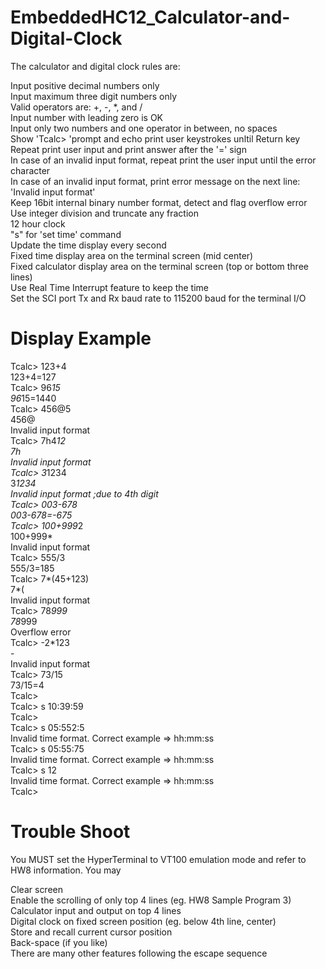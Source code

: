 # EmbeddedHC12_Calculator-and-Digital-Clock
The calculator and digital clock rules are:

Input positive decimal numbers only\
Input maximum three digit numbers only\
Valid operators are: +, -, *, and /\
Input number with leading zero is OK\
Input only two numbers and one operator in between, no spaces\
Show 'Tcalc> 'prompt and echo print user keystrokes unltil Return key\
Repeat print user input and print answer after the '=' sign\
In case of an invalid input format, repeat print the user input until the error character\
In case of an invalid input format, print error message on the next line: 'Invalid input format'\
Keep 16bit internal binary number format, detect and flag overflow error\
Use integer division and truncate any fraction\
12 hour clock\
"s" for 'set time' command\
Update the time display every second\
Fixed time display area on the terminal screen (mid center)\
Fixed calculator display area on the terminal screen (top or bottom three lines)\
Use Real Time Interrupt feature to keep the time\
Set the SCI port Tx and Rx baud rate to 115200 baud for the terminal I/O

# Display Example
Tcalc> 123+4\
       123+4=127\
Tcalc> 96*15\
       96*15=1440\
Tcalc> 456@5\
       456@\
       Invalid input format\
Tcalc> 7h4*12\
       7h\
       Invalid input format\
Tcalc> 3*1234\
       3*1234\
       Invalid input format	;due to 4th digit\
Tcalc> 003-678\
       003-678=-675\
Tcalc> 100+999*2\
       100+999*\
       Invalid input format\
Tcalc> 555/3\
       555/3=185\
Tcalc> 7*(45+123)\
       7*(\
       Invalid input format\
Tcalc> 78*999\
       78*999\
       Overflow error\
Tcalc> -2*123\
       -\
       Invalid input format\
Tcalc> 73/15\
       73/15=4\
Tcalc>\
Tcalc> s 10:39:59\
Tcalc> \
Tcalc> s 05:552:5\
       Invalid time format. Correct example => hh:mm:ss\
Tcalc> s 05:55:75\
       Invalid time format. Correct example => hh:mm:ss\
Tcalc> s 12\
       Invalid time format. Correct example => hh:mm:ss \
Tcalc>

# Trouble Shoot
You MUST set the HyperTerminal to VT100 emulation mode and refer to HW8 information. You may

Clear screen\
Enable the scrolling of only top 4 lines (eg. HW8 Sample Program 3)\
Calculator input and output on top 4 lines\
Digital clock on fixed screen position (eg. below 4th line, center)\
Store and recall current cursor position\
Back-space (if you like)\
There are many other features following the escape sequence
